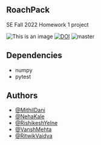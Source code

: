 ## RoachPack

SE Fall 2022 Homework 1 project

![This is an image](https://img.shields.io/badge/purpose-Software_Engineering-blue)
[![DOI](https://zenodo.org/badge/DOI/10.5281/zenodo.7023848.svg)](https://doi.org/10.5281/zenodo.7023848)
![master](https://github.com/mithildani/se22-hw1-grp14/blob/master/.github/workflows/test.yml)


## Dependencies
- numpy
- pytest

## Authors

- [@MithilDani](https://www.github.com/mithildani)
- [@NehaKale](https://www.github.com/nehakale8)
- [@RishikeshYelne](https://www.github.com/rishikesh-yelne)
- [@VanshMehta](https://github.com/vanshmehta-7)
- [@RitwikVaidya](https://www.github.com/ritwik4690)

